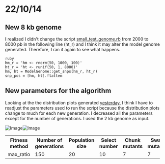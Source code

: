22/10/14
========================================================

New 8 kb genome
-------
I realized I didn't change the script [small_test_genome.rb](https://github.com/pilarcormo/fragmented_genome_with_snps/blob/master/small_test_genome.rb) from 2000 to 8000 pb in the following line (ht_r) and I think it may alter the model genome generated. Therefore, I ran it again to see what happens. 

```
ruby 
hm_r = 'hm <- rnorm(50, 1000, 100)' 
ht_r = 'ht <- runif(50, 1, 8000)'  
hm, ht = ModelGenome::get_snps(hm_r, ht_r)
snp_pos = [hm, ht].flatten
```


New parameters for the algorithm
-------

Looking at the the distribution plots generated [yesterday](https://github.com/pilarcormo/small_genomes_SNPs/blob/master/Results.md), I think I have to readjust the parameters used to run the script because the distribution plots change to much for each new generation. I decreased all the parameters except for the number of generations. I used the 2 kb genome as input. 

<table>
  <tr><th>Fitness method</th><th>Number of generations</th><th>Population size</th><th>Select number</th><th>Chunk mutants</th><th>Swap mutants</th><th>Save</th><th>Random</th><th>Divisions (1000s)</th></tr>
  
  <tr> <td>max_ratio</td> <td>150</td> <td>20</td> <td>10</td> <td>7</td> <td>7</td> <td>5</td> <td>1</td> <td>1</td> </tr> 
 
 

![Image](https://github.com/pilarcormo/small_genomes_SNPs/blob/master/arabidopsis_datasets/dataset_small2kb/max_ratio150_22.10/images_hm.gif?raw=true)![Image](https://github.com/pilarcormo/small_genomes_SNPs/blob/master/arabidopsis_datasets/dataset_small2kb/max_ratio150_22.10/images_hyp.gif?raw=true)

